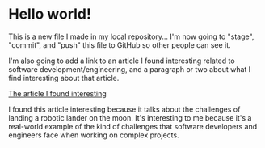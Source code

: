 # Hello world!

This is a new file I made in my local repository... I'm now going to "stage", "commit", and "push" this file to GitHub so other people can see it.

I'm also going to add a link to an article I found interesting related to software development/engineering, and a paragraph or two about what I find interesting about that article.

[The article I found interesting](https://www.wired.com/story/inside-the-quest-to-put-a-robotic-lander-on-the-moon/)

I found this article interesting because it talks about the challenges of landing a robotic lander on the moon. It's interesting to me because it's a real-world example of the kind of challenges that software developers and engineers face when working on complex projects.
